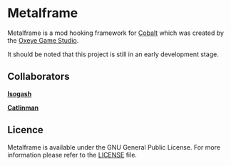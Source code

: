 Metalframe
========

Metalframe is a mod hooking framework for [Cobalt](http://playcobalt.com/) which was created by the [Oxeye Game Studio](http://www.oxeyegames.com/).

It should be noted that this project is still in an early development stage.

Collaborators
--------------

**[Isogash](https://twitter.com/Isogash)**

**[Catlinman](https://twitter.com/Catlinman_)**

Licence
--------------

Metalframe is available under the GNU General Public License. For more information please refer to the [LICENSE](https://github.com/Isogash/metalframe/blob/master/LICENSE) file.